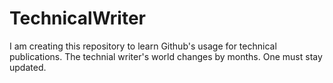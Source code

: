 # TechnicalWriter
I am creating this repository to learn Github's usage for technical publications.
The technial writer's world changes by months. One must stay updated.
